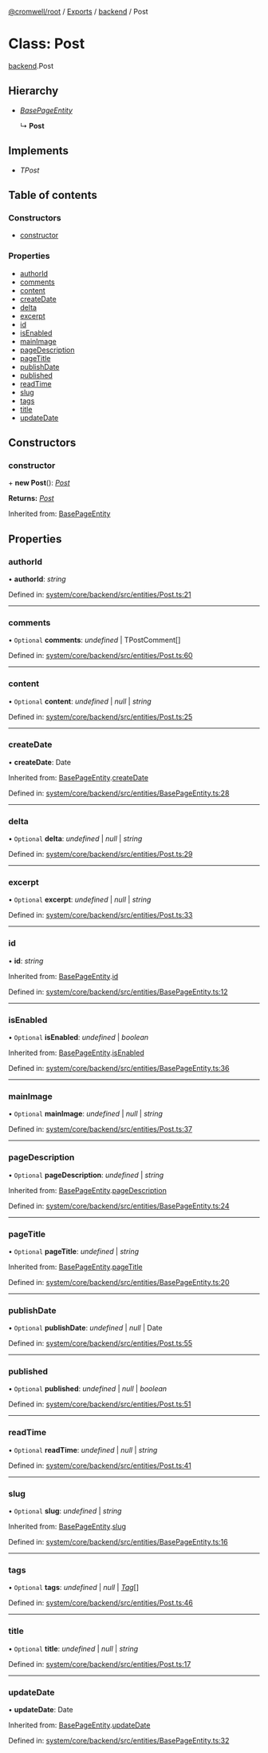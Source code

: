[@cromwell/root](../README.md) / [Exports](../modules.md) / [backend](../modules/backend.md) / Post

# Class: Post

[backend](../modules/backend.md).Post

## Hierarchy

* [*BasePageEntity*](backend.basepageentity.md)

  ↳ **Post**

## Implements

* *TPost*

## Table of contents

### Constructors

- [constructor](backend.post.md#constructor)

### Properties

- [authorId](backend.post.md#authorid)
- [comments](backend.post.md#comments)
- [content](backend.post.md#content)
- [createDate](backend.post.md#createdate)
- [delta](backend.post.md#delta)
- [excerpt](backend.post.md#excerpt)
- [id](backend.post.md#id)
- [isEnabled](backend.post.md#isenabled)
- [mainImage](backend.post.md#mainimage)
- [pageDescription](backend.post.md#pagedescription)
- [pageTitle](backend.post.md#pagetitle)
- [publishDate](backend.post.md#publishdate)
- [published](backend.post.md#published)
- [readTime](backend.post.md#readtime)
- [slug](backend.post.md#slug)
- [tags](backend.post.md#tags)
- [title](backend.post.md#title)
- [updateDate](backend.post.md#updatedate)

## Constructors

### constructor

\+ **new Post**(): [*Post*](backend.post.md)

**Returns:** [*Post*](backend.post.md)

Inherited from: [BasePageEntity](backend.basepageentity.md)

## Properties

### authorId

• **authorId**: *string*

Defined in: [system/core/backend/src/entities/Post.ts:21](https://github.com/CromwellCMS/Cromwell/blob/b0001b2/system/core/backend/src/entities/Post.ts#L21)

___

### comments

• `Optional` **comments**: *undefined* \| TPostComment[]

Defined in: [system/core/backend/src/entities/Post.ts:60](https://github.com/CromwellCMS/Cromwell/blob/b0001b2/system/core/backend/src/entities/Post.ts#L60)

___

### content

• `Optional` **content**: *undefined* \| *null* \| *string*

Defined in: [system/core/backend/src/entities/Post.ts:25](https://github.com/CromwellCMS/Cromwell/blob/b0001b2/system/core/backend/src/entities/Post.ts#L25)

___

### createDate

• **createDate**: Date

Inherited from: [BasePageEntity](backend.basepageentity.md).[createDate](backend.basepageentity.md#createdate)

Defined in: [system/core/backend/src/entities/BasePageEntity.ts:28](https://github.com/CromwellCMS/Cromwell/blob/b0001b2/system/core/backend/src/entities/BasePageEntity.ts#L28)

___

### delta

• `Optional` **delta**: *undefined* \| *null* \| *string*

Defined in: [system/core/backend/src/entities/Post.ts:29](https://github.com/CromwellCMS/Cromwell/blob/b0001b2/system/core/backend/src/entities/Post.ts#L29)

___

### excerpt

• `Optional` **excerpt**: *undefined* \| *null* \| *string*

Defined in: [system/core/backend/src/entities/Post.ts:33](https://github.com/CromwellCMS/Cromwell/blob/b0001b2/system/core/backend/src/entities/Post.ts#L33)

___

### id

• **id**: *string*

Inherited from: [BasePageEntity](backend.basepageentity.md).[id](backend.basepageentity.md#id)

Defined in: [system/core/backend/src/entities/BasePageEntity.ts:12](https://github.com/CromwellCMS/Cromwell/blob/b0001b2/system/core/backend/src/entities/BasePageEntity.ts#L12)

___

### isEnabled

• `Optional` **isEnabled**: *undefined* \| *boolean*

Inherited from: [BasePageEntity](backend.basepageentity.md).[isEnabled](backend.basepageentity.md#isenabled)

Defined in: [system/core/backend/src/entities/BasePageEntity.ts:36](https://github.com/CromwellCMS/Cromwell/blob/b0001b2/system/core/backend/src/entities/BasePageEntity.ts#L36)

___

### mainImage

• `Optional` **mainImage**: *undefined* \| *null* \| *string*

Defined in: [system/core/backend/src/entities/Post.ts:37](https://github.com/CromwellCMS/Cromwell/blob/b0001b2/system/core/backend/src/entities/Post.ts#L37)

___

### pageDescription

• `Optional` **pageDescription**: *undefined* \| *string*

Inherited from: [BasePageEntity](backend.basepageentity.md).[pageDescription](backend.basepageentity.md#pagedescription)

Defined in: [system/core/backend/src/entities/BasePageEntity.ts:24](https://github.com/CromwellCMS/Cromwell/blob/b0001b2/system/core/backend/src/entities/BasePageEntity.ts#L24)

___

### pageTitle

• `Optional` **pageTitle**: *undefined* \| *string*

Inherited from: [BasePageEntity](backend.basepageentity.md).[pageTitle](backend.basepageentity.md#pagetitle)

Defined in: [system/core/backend/src/entities/BasePageEntity.ts:20](https://github.com/CromwellCMS/Cromwell/blob/b0001b2/system/core/backend/src/entities/BasePageEntity.ts#L20)

___

### publishDate

• `Optional` **publishDate**: *undefined* \| *null* \| Date

Defined in: [system/core/backend/src/entities/Post.ts:55](https://github.com/CromwellCMS/Cromwell/blob/b0001b2/system/core/backend/src/entities/Post.ts#L55)

___

### published

• `Optional` **published**: *undefined* \| *null* \| *boolean*

Defined in: [system/core/backend/src/entities/Post.ts:51](https://github.com/CromwellCMS/Cromwell/blob/b0001b2/system/core/backend/src/entities/Post.ts#L51)

___

### readTime

• `Optional` **readTime**: *undefined* \| *null* \| *string*

Defined in: [system/core/backend/src/entities/Post.ts:41](https://github.com/CromwellCMS/Cromwell/blob/b0001b2/system/core/backend/src/entities/Post.ts#L41)

___

### slug

• `Optional` **slug**: *undefined* \| *string*

Inherited from: [BasePageEntity](backend.basepageentity.md).[slug](backend.basepageentity.md#slug)

Defined in: [system/core/backend/src/entities/BasePageEntity.ts:16](https://github.com/CromwellCMS/Cromwell/blob/b0001b2/system/core/backend/src/entities/BasePageEntity.ts#L16)

___

### tags

• `Optional` **tags**: *undefined* \| *null* \| [*Tag*](backend.tag.md)[]

Defined in: [system/core/backend/src/entities/Post.ts:46](https://github.com/CromwellCMS/Cromwell/blob/b0001b2/system/core/backend/src/entities/Post.ts#L46)

___

### title

• `Optional` **title**: *undefined* \| *null* \| *string*

Defined in: [system/core/backend/src/entities/Post.ts:17](https://github.com/CromwellCMS/Cromwell/blob/b0001b2/system/core/backend/src/entities/Post.ts#L17)

___

### updateDate

• **updateDate**: Date

Inherited from: [BasePageEntity](backend.basepageentity.md).[updateDate](backend.basepageentity.md#updatedate)

Defined in: [system/core/backend/src/entities/BasePageEntity.ts:32](https://github.com/CromwellCMS/Cromwell/blob/b0001b2/system/core/backend/src/entities/BasePageEntity.ts#L32)
